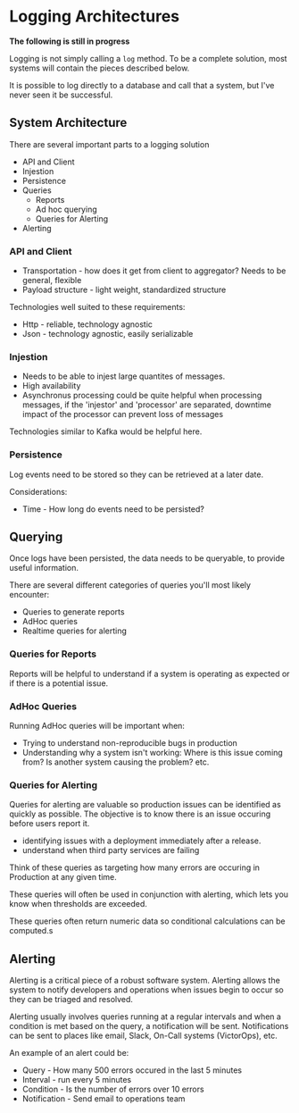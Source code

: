 # Logging Architectures

**The following is still in progress**

Logging is not simply calling a `log` method. To be a complete solution, most systems will contain the pieces described below. 

It is possible to log directly to a database and call that a system, but I've never seen it be successful.

## System Architecture

There are several important parts to a logging solution

* API and Client
* Injestion
* Persistence
* Queries
  * Reports
  * Ad hoc querying
  * Queries for Alerting
* Alerting

### API and Client

* Transportation - how does it get from client to aggregator? Needs to be general, flexible 
* Payload structure - light weight, standardized structure

Technologies well suited to these requirements:

* Http - reliable, technology agnostic
* Json - technology agnostic, easily serializable

### Injestion

* Needs to be able to injest large quantites of messages. 
* High availability
* Asynchronus processing could be quite helpful when processing messages, if the 'injestor' and 'processor' are separated, downtime impact of the processor can prevent loss of messages

Technologies similar to Kafka would be helpful here.

### Persistence

Log events need to be stored so they can be retrieved at a later date.

Considerations:
* Time - How long do events need to be persisted?

## Querying

Once logs have been persisted, the data needs to be queryable, to provide useful information. 

There are several different categories of queries you'll most likely encounter:

* Queries to generate reports
* AdHoc queries
* Realtime queries for alerting

### Queries for Reports

Reports will be helpful to understand if a system is operating as expected or if there is a potential issue.

### AdHoc Queries

Running AdHoc queries will be important when:

* Trying to understand non-reproducible bugs in production
* Understanding why a system isn't working: Where is this issue coming from? Is another system causing the problem? etc.

### Queries for Alerting

Queries for alerting are valuable so production issues can be identified as quickly as possible. The objective is to know there is an issue occuring before users report it.

* identifying issues with a deployment immediately after a release.
* understand when third party services are failing

Think of these queries as targeting how many errors are occuring in Production at any given time. 

These queries will often be used in conjunction with alerting, which lets you know when thresholds are exceeded.

These queries often return numeric data so conditional calculations can be computed.s

## Alerting

Alerting is a critical piece of a robust software system. Alerting allows the system to notify developers and operations when issues begin to occur so they can be triaged and resolved.

Alerting usually involves queries running at a regular intervals and when a condition is met based on the query, a notification will be sent. Notifications can be sent to places like email, Slack, On-Call systems (VictorOps), etc.

An example of an alert could be:
* Query - How many 500 errors occured in the last 5 minutes
* Interval - run every 5 minutes
* Condition - Is the number of errors over 10 errors
* Notification - Send email to operations team

